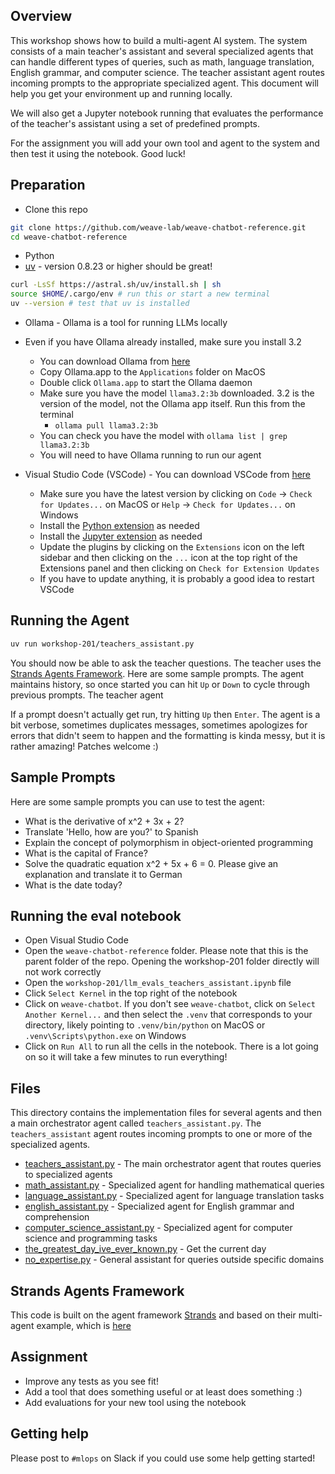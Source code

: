 ## Overview

This workshop shows how to build a multi-agent AI system. The system consists of a main teacher's assistant and several
specialized agents that can handle different types of queries, such as math, language translation, English
grammar, and computer science. The teacher assistant agent routes incoming prompts to the appropriate specialized agent.
This document will help you get your environment up and running locally.

We will also get a Jupyter notebook running that evaluates the performance of the teacher's assistant using a set of
predefined prompts.

For the assignment you will add your own tool and agent to the system and then test it using the notebook. Good luck!

## Preparation

- Clone this repo

```bash
git clone https://github.com/weave-lab/weave-chatbot-reference.git
cd weave-chatbot-reference
````

- Python
- [uv](https://docs.astral.sh/uv/getting-started/installation/) - version 0.8.23 or higher should be great!

```bash
curl -LsSf https://astral.sh/uv/install.sh | sh
source $HOME/.cargo/env # run this or start a new terminal
uv --version # test that uv is installed
```

- Ollama - Ollama is a tool for running LLMs locally
- Even if you have Ollama already installed, make sure you install 3.2
    - You can download Ollama from [here](https://ollama.com/download)
    - Copy Ollama.app to the `Applications` folder on MacOS
    - Double click `Ollama.app` to start the Ollama daemon
    - Make sure you have the model `llama3.2:3b` downloaded. 3.2 is the version of the model, not the Ollama app itself.
      Run this from the terminal
        - `ollama pull llama3.2:3b`
    - You can check you have the model with `ollama list | grep llama3.2:3b`
    - You will need to have Ollama running to run our agent

- Visual Studio Code (VSCode) - You can download VSCode from [here](https://code.visualstudio.com/Download)
    - Make sure you have the latest version by clicking on `Code` -> `Check for Updates...` on MacOS or `Help` ->
      `Check for Updates...` on Windows
    - Install the [Python extension](https://marketplace.visualstudio.com/items?itemName=ms-python.python) as needed
    - Install the [Jupyter extension](https://marketplace.visualstudio.com/items?itemName=ms-toolsai.jupyter) as needed
    - Update the plugins by clicking on the `Extensions` icon on the left sidebar and then clicking on the
      `...` icon at the top right of the Extensions panel and then clicking on `Check for Extension Updates`
    - If you have to update anything, it is probably a good idea to restart VSCode

## Running the Agent

```bash
uv run workshop-201/teachers_assistant.py
```

You should now be able to ask the teacher questions. The teacher uses
the [Strands Agents Framework](#strands-agents-framework). Here are some sample prompts. The agent maintains history, so
once
started you can hit `Up` or `Down` to cycle through previous prompts. The teacher agent

If a prompt doesn't actually get run, try hitting `Up` then `Enter`. The agent is a bit verbose, sometimes duplicates
messages, sometimes apologizes for errors that didn't seem to happen and the formatting is kinda messy, but it is rather
amazing! Patches welcome :)

## Sample Prompts

Here are some sample prompts you can use to test the agent:

- What is the derivative of x^2 + 3x + 2?
- Translate 'Hello, how are you?' to Spanish
- Explain the concept of polymorphism in object-oriented programming
- What is the capital of France?
- Solve the quadratic equation x^2 + 5x + 6 = 0. Please give an explanation and translate it to German
- What is the date today?

## Running the eval notebook

- Open Visual Studio Code
- Open the `weave-chatbot-reference` folder. Please note that this is the parent folder of the repo. Opening the
  workshop-201 folder directly will not work correctly
- Open the `workshop-201/llm_evals_teachers_assistant.ipynb` file
- Click `Select Kernel` in the top right of the notebook
- Click on `weave-chatbot`. If you don't see `weave-chatbot`, click on `Select Another Kernel...` and then select the
  `.venv` that
  corresponds to your directory, likely pointing to `.venv/bin/python` on MacOS or `.venv\Scripts\python.exe` on Windows
- Click on `Run All` to run all the cells in the notebook. There is a lot going on so it will take a few minutes to run
  everything!

## Files

This directory contains the implementation files for several agents and then a main orchestrator agent called
`teachers_assistant.py`. The `teachers_assistant` agent routes incoming prompts to one or more of the specialized
agents.

- [teachers_assistant.py](teachers_assistant.py) - The main orchestrator agent that routes queries to specialized agents
- [math_assistant.py](math_assistant.py) - Specialized agent for handling mathematical queries
- [language_assistant.py](language_assistant.py) - Specialized agent for language translation tasks
- [english_assistant.py](english_assistant.py) - Specialized agent for English grammar and comprehension
- [computer_science_assistant.py](computer_science_assistant.py) - Specialized agent for computer science and
  programming tasks
- [the_greatest_day_ive_ever_known.py](the_greatest_day_ive_ever_known.py) - Get the current day
- [no_expertise.py](no_expertise.py) - General assistant for queries outside specific domains

## Strands Agents Framework

This code is built on the agent framework [Strands](https://strandsagents.com/latest/) and based on their multi-agent
example, which is [here](multi_agent_example.md)

## Assignment

- Improve any tests as you see fit!
- Add a tool that does something useful or at least does something :)
- Add evaluations for your new tool using the notebook

## Getting help

Please post to `#mlops` on Slack if you could use some help getting started!